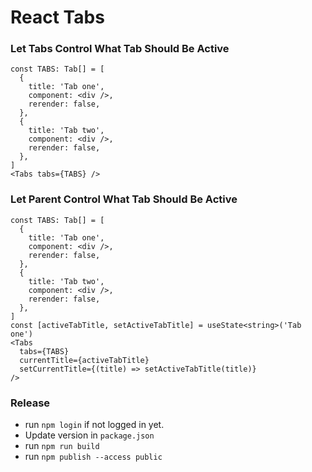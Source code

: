 # React Tabs

### Let Tabs Control What Tab Should Be Active

```
const TABS: Tab[] = [
  {
    title: 'Tab one',
    component: <div />,
    rerender: false,
  },
  {
    title: 'Tab two',
    component: <div />,
    rerender: false,
  },
]
<Tabs tabs={TABS} />
```

### Let Parent Control What Tab Should Be Active

```
const TABS: Tab[] = [
  {
    title: 'Tab one',
    component: <div />,
    rerender: false,
  },
  {
    title: 'Tab two',
    component: <div />,
    rerender: false,
  },
]
const [activeTabTitle, setActiveTabTitle] = useState<string>('Tab one')
<Tabs
  tabs={TABS}
  currentTitle={activeTabTitle}
  setCurrentTitle={(title) => setActiveTabTitle(title)}
/>
```

### Release

- run `npm login` if not logged in yet.
- Update version in `package.json`
- run `npm run build`
- run `npm publish --access public`
